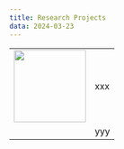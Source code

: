 ```yaml
---
title: Research Projects
data: 2024-03-23
---
```


|||
|:---|:---|
|<img src="../../assets/image/pg2020.jpg" width="128">| xxx|
||yyy|
